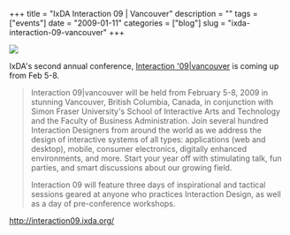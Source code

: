 +++
title = "IxDA Interaction 09 | Vancouver"
description = ""
tags = ["events"]
date = "2009-01-11"
categories = ["blog"]
slug = "ixda-interaction-09-vancouver"
+++



  <div class="notebook-screenshot"><a href="http://interaction09.ixda.org/"><img id='bluga-thumbnail-1441' class='bluga-thumbnail large' src='http://media.konigi.com/bluga/
wt4969e0f28634b.jpg'/></a></div><p>IxDA's second annual conference, <a href="http://interaction09.ixda.org/">Interaction '09|vancouver</a> is coming up from Feb 5-8.</p>
<blockquote><p>Interaction 09|vancouver will be held from February 5-8, 2009 in stunning Vancouver, British Columbia, Canada, in conjunction with Simon Fraser University's School of Interactive Arts and Technology and the Faculty of Business Administration. Join several hundred Interaction Designers from around the world as we address the design of interactive systems of all types: applications (web and desktop), mobile, consumer electronics, digitally enhanced environments, and more. Start your year off with stimulating talk, fun parties, and smart discussions about our growing field.</p>
<p>Interaction 09 will feature three days of inspirational and tactical sessions geared at anyone who practices Interaction Design, as well as a day of pre-conference workshops.</p></blockquote>
    
  <a href="http://interaction09.ixda.org/">http://interaction09.ixda.org/</a>
